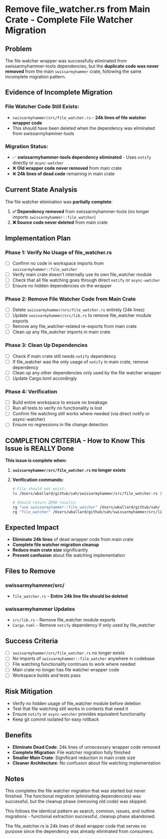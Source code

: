 # Remove file_watcher.rs from Main Crate - Complete File Watcher Migration

## Problem
The file watcher wrapper was successfully eliminated from swissarmyhammer-tools dependencies, but the **duplicate code was never removed** from the main `swissarmyhammer` crate, following the same incomplete migration pattern.

## Evidence of Incomplete Migration

### **File Watcher Code Still Exists:**
- `swissarmyhammer/src/file_watcher.rs` - **24k lines of file watcher wrapper code**
- This should have been deleted when the dependency was eliminated from swissarmyhammer-tools

### **Migration Status:**
- ✅ **swissarmyhammer-tools dependency eliminated** - Uses `notify` directly or `async-watcher`  
- ❌ **Old wrapper code never removed** from main crate
- ❌ **24k lines of dead code** remaining in main crate

## Current State Analysis

The file watcher elimination was **partially complete**:
1. **✅ Dependency removed** from swissarmyhammer-tools (no longer imports `swissarmyhammer::file_watcher`)
2. **❌ Source code never deleted** from main crate

## Implementation Plan

### Phase 1: Verify No Usage of file_watcher.rs
- [ ] Confirm no code in workspace imports from `swissarmyhammer::file_watcher`
- [ ] Verify main crate doesn't internally use its own file_watcher module
- [ ] Check that all file watching goes through direct `notify` or `async-watcher`
- [ ] Ensure no hidden dependencies on the wrapper

### Phase 2: Remove File Watcher Code from Main Crate
- [ ] Delete `swissarmyhammer/src/file_watcher.rs` entirely (24k lines)
- [ ] Update `swissarmyhammer/src/lib.rs` to remove file_watcher module exports
- [ ] Remove any file_watcher-related re-exports from main crate
- [ ] Clean up any file_watcher imports in main crate

### Phase 3: Clean Up Dependencies
- [ ] Check if main crate still needs `notify` dependency
- [ ] If file_watcher was the only usage of `notify` in main crate, remove dependency
- [ ] Clean up any other dependencies only used by the file watcher wrapper
- [ ] Update Cargo.toml accordingly

### Phase 4: Verification  
- [ ] Build entire workspace to ensure no breakage
- [ ] Run all tests to verify no functionality is lost
- [ ] Confirm file watching still works where needed (via direct notify or async-watcher)
- [ ] Ensure no regressions in file change detection

## COMPLETION CRITERIA - How to Know This Issue is REALLY Done

**This issue is complete when:**

1. **`swissarmyhammer/src/file_watcher.rs` no longer exists**

2. **Verification commands:**
   ```bash
   # File should not exist:
   ls /Users/wballard/github/sah/swissarmyhammer/src/file_watcher.rs 2>/dev/null || echo "File removed successfully"
   
   # Should return ZERO results:
   rg "use swissarmyhammer::file_watcher" /Users/wballard/github/sah/
   rg "file_watcher" /Users/wballard/github/sah/swissarmyhammer/src/lib.rs
   ```

## Expected Impact
- **Eliminate 24k lines** of dead wrapper code from main crate
- **Complete file watcher migration cleanup**
- **Reduce main crate size** significantly
- **Prevent confusion** about file watching implementation

## Files to Remove

### swissarmyhammer/src/
- `file_watcher.rs` - **Entire 24k line file should be deleted**

### swissarmyhammer Updates
- `src/lib.rs` - Remove file_watcher module exports
- `Cargo.toml` - Remove `notify` dependency if only used by file_watcher

## Success Criteria
- [ ] `swissarmyhammer/src/file_watcher.rs` no longer exists
- [ ] No imports of `swissarmyhammer::file_watcher` anywhere in codebase
- [ ] File watching functionality continues to work where needed
- [ ] Main crate no longer has file watcher wrapper code
- [ ] Workspace builds and tests pass

## Risk Mitigation
- Verify no hidden usage of file_watcher module before deletion
- Test that file watching still works in contexts that need it
- Ensure `notify` or `async-watcher` provides equivalent functionality
- Keep git commit isolated for easy rollback

## Benefits
- **Eliminate Dead Code**: 24k lines of unnecessary wrapper code removed
- **Complete Migration**: File watcher migration fully finished
- **Smaller Main Crate**: Significant reduction in main crate size
- **Cleaner Architecture**: No confusion about file watching implementation

## Notes
This completes the file watcher migration that was started but never finished. The functional migration (eliminating dependencies) was successful, but the cleanup phase (removing old code) was skipped.

This follows the identical pattern as search, common, issues, and outline migrations - functional extraction successful, cleanup phase abandoned.

The file_watcher.rs is 24k lines of dead wrapper code that serves no purpose since the dependency was already eliminated from consumers.